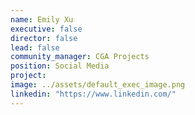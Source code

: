 ```yaml
---
name: Emily Xu
executive: false
director: false
lead: false
community_manager: CGA Projects
position: Social Media
project:  
image: ../assets/default_exec_image.png
linkedin: "https://www.linkedin.com/"
---
```

